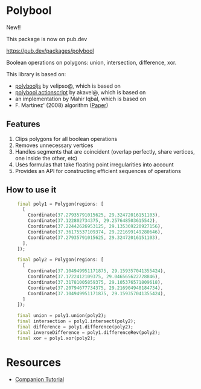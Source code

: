 # Polybool

New!!

This package is now on pub.dev

https://pub.dev/packages/polybool

Boolean operations on polygons: union, intersection, difference, xor.

This library is based on:
  * [polybooljs](https://github.com/velipso/polybooljs) by velipso@, which is based on
  * [polybool actionscript](https://github.com/akavel/martinez-src) by akavel@, which is based on
  * an implementation by Mahir Iqbal, which is based on
  * F. Martinez' (2008) algorithm ([Paper](http://www.cs.ucr.edu/~vbz/cs230papers/martinez_boolean.pdf))

## Features

1. Clips polygons for all boolean operations
2. Removes unnecessary vertices
3. Handles segments that are coincident (overlap perfectly, share vertices, one inside the other,
   etc)
4. Uses formulas that take floating point irregularities into account
5. Provides an API for constructing efficient sequences of operations

## How to use it

```dart
    final poly1 = Polygon(regions: [
      [
        Coordinate(37.27935791015625, 29.32472016151103),
        Coordinate(37.122802734375, 29.257648503615542),
        Coordinate(37.22442626953125, 29.135369220927156),
        Coordinate(37.36175537109374, 29.221699149280646),
        Coordinate(37.27935791015625, 29.32472016151103),
      ],
    ]);

    final poly2 = Polygon(regions: [
      [
        Coordinate(37.104949951171875, 29.159357041355424),
        Coordinate(37.1722412109375, 29.046565622728846),
        Coordinate(37.31781005859375, 29.105376571809618),
        Coordinate(37.20794677734375, 29.216904948184734),
        Coordinate(37.104949951171875, 29.159357041355424),
      ]
    ]);

    final union = poly1.union(poly2);
    final intersection = poly1.intersect(poly2);
    final difference = poly1.difference(poly2);
    final inverseDifference = poly1.differenceRev(poly2);
    final xor = poly1.xor(poly2);
```

# Resources

* [Companion Tutorial](https://sean.cm/a/polygon-clipping-pt2)
